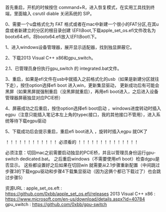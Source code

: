首先重启，开机的时候按住 command+R，进入恢复模式，在实用工具找到终端，里面输入 csrutil diable 关闭系统的 SIP。

0、需要一个u盘格式化为 FAT 格式或者在mac中新建一个很小的FAT分区,在其u盘或者新建立的分区的根目录创建 \EFI\Boot\,下载apple_set_os.efi文件改名为bootx64.efi，将bootx64.efi放入\EFI\Boot\下。

1、进入windows设备管理器，展开显示适配器，找到独显屏蔽它。

2、下载2013 Visual C++ x86和gpu_switch。

2.1、已管理员身份执行gpu_switch 的 integrated.bat文件。
	
3、重启，如果是efi文件在usb中就插入之前格式化的usb（如果是新建分区就往下走），按住option选择efi boot 进入win，更新集显驱动，
		更新成功后有可能会黑屏（如果黑屏就强制重启（没黑屏就重启），再用efi boot进入，之后进入设备管理器屏蔽独显对应PCIE桥）

4、屏蔽成功之后重启，按住option选择efi boot启动 ，windows进度转动时插入egpu（注意只能插入笔记本左上角的typec接口，我的其他接口不管用），进入系统等待下载egpu驱动

5、下载成功后会提示重启，重启efi boot进入 ，旋转时插入egpu 就OK了

！！！！！！！！！！！！ 必须看的 ！！！！！！！！！！！！！！

必须注意：切回mac之前需要启动独显的PCIE桥，并且以管理员身份运行gpu-switch dedicated.bat。
	之后重启windows（不需要使用efi boot）检查dgpu是否显示。
	这些都设置好之后如果在切回win 就需要从2.1步骤重新配置（中间跳过步骤3的下载egpu驱动和步骤4下载集显驱动（因为这俩个都已下载过了）也会跳过步骤5）


资源URL : 
		apple_set_os.eft    : 	https://github.com/0xbb/apple_set_os.efi/releases
		2013 Visual C++ x86 : 	https://www.microsoft.com/en-us/download/details.aspx?id=40784
		gpu_switch          : 	https://github.com/0xbb/gpu-switch
